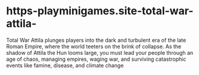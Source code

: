 # https-playminigames.site-total-war-attila-
Total War Attila plunges players into the dark and turbulent era of the late Roman Empire, where the world teeters on the brink of collapse. As the shadow of Attila the Hun looms large, you must lead your people through an age of chaos, managing empires, waging war, and surviving catastrophic events like famine, disease, and climate change
